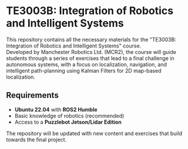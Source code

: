 # TE3003B: Integration of Robotics and Intelligent Systems

This repository contains all the necessary materials for the "TE3003B: Integration of Robotics and Intelligent Systems" course.  
Developed by Manchester Robotics Ltd. (MCR2), the course will guide students through a series of exercises that lead to a final challenge in autonomous systems, with a focus on localization, navigation, and intelligent path-planning using Kalman Filters for 2D map-based localization.

## Requirements
- **Ubuntu 22.04** with **ROS2 Humble**
- Basic knowledge of robotics (recommended)
- Access to a **Puzzlebot Jetson/Lidar Edition**

The repository will be updated with new content and exercises that build towards the final project.

